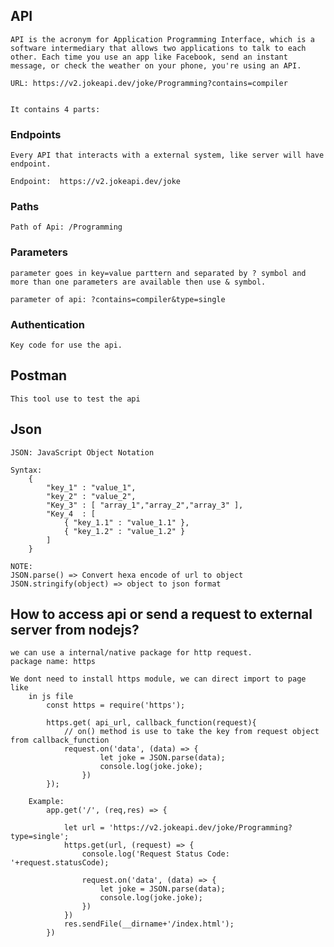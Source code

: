 ## API

    API is the acronym for Application Programming Interface, which is a software intermediary that allows two applications to talk to each other. Each time you use an app like Facebook, send an instant message, or check the weather on your phone, you're using an API.

    URL: https://v2.jokeapi.dev/joke/Programming?contains=compiler


    It contains 4 parts:

### Endpoints

    Every API that interacts with a external system, like server will have endpoint.

    Endpoint:  https://v2.jokeapi.dev/joke

### Paths

    Path of Api: /Programming

### Parameters

    parameter goes in key=value parttern and separated by ? symbol and more than one parameters are available then use & symbol.

    parameter of api: ?contains=compiler&type=single

### Authentication

    Key code for use the api.

## Postman
    This tool use to test the api

## Json

    JSON: JavaScript Object Notation

    Syntax:
        {
            "key_1" : "value_1",
            "key_2" : "value_2",
            "Key_3" : [ "array_1","array_2","array_3" ],
            "Key_4  : [
                { "key_1.1" : "value_1.1" },
                { "key_1.2" : "value_1.2" }
            ] 
        }

    NOTE:
    JSON.parse() => Convert hexa encode of url to object 
    JSON.stringify(object) => object to json format

## How to access api or send a request to external server from nodejs?

    we can use a internal/native package for http request.
    package name: https

    We dont need to install https module, we can direct import to page like
        in js file
            const https = require('https');

            https.get( api_url, callback_function(request){
                // on() method is use to take the key from request object from callback_function
                request.on('data', (data) => {
                        let joke = JSON.parse(data);
                        console.log(joke.joke);
                    })
            });

        Example:
            app.get('/', (req,res) => {

                let url = 'https://v2.jokeapi.dev/joke/Programming?type=single';
                https.get(url, (request) => {
                    console.log('Request Status Code: '+request.statusCode);

                    request.on('data', (data) => {
                        let joke = JSON.parse(data);
                        console.log(joke.joke);
                    })
                })
                res.sendFile(__dirname+'/index.html');
            })
